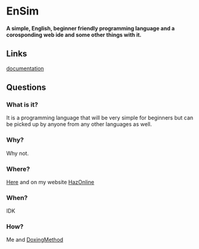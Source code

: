# EnSim
#### A simple, English, beginner friendly programming language and a corosponding web ide and some other things with it.
## Links
<a href="https://haz001.github.io/EnSim/documentation.html">documentation</a>
## Questions
### What is it?
It is a programming language that will be very simple for beginners but can be picked up by anyone from any other languages as well.
### Why?
Why not.
### Where?
<a href="https://haz001.github.io/EnSim/">Here</a> and on my website <a href="http://hazonline.co.uk">HazOnline</a>
### When?
IDK
### How?
<a>Me</a> and <a href="https://github.com/DoxingMethod">DoxingMethod</a>
